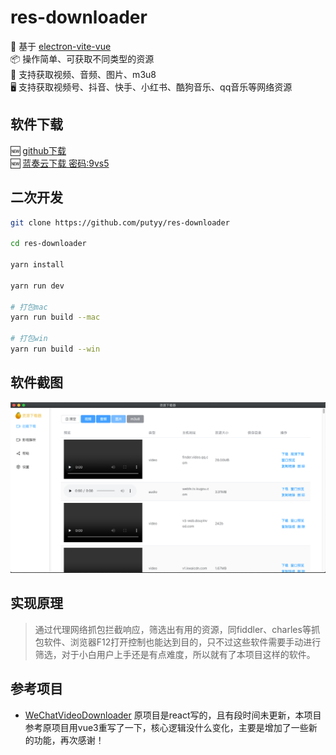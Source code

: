 # res-downloader

🎯 基于 [electron-vite-vue](https://github.com/electron-vite/electron-vite-vue.git)  
📦 操作简单、可获取不同类型的资源  
💪 支持获取视频、音频、图片、m3u8  
🖥 支持获取视频号、抖音、快手、小红书、酷狗音乐、qq音乐等网络资源  

## 软件下载
🆕 [github下载](https://github.com/putyy/res-downloader/releases)  
🆕 [蓝奏云下载 密码:9vs5](https://wwjv.lanzoum.com/b04wgtfyb)


## 二次开发
```sh
git clone https://github.com/putyy/res-downloader

cd res-downloader

yarn install

yarn run dev

# 打包mac
yarn run build --mac

# 打包win
yarn run build --win
```

## 软件截图
![](public/show.png)

## 实现原理
> 通过代理网络抓包拦截响应，筛选出有用的资源，同fiddler、charles等抓包软件、浏览器F12打开控制也能达到目的，只不过这些软件需要手动进行筛选，对于小白用户上手还是有点难度，所以就有了本项目这样的软件。


## 参考项目

- [WeChatVideoDownloader](https://github.com/lecepin/WeChatVideoDownloader) 原项目是react写的，且有段时间未更新，本项目参考原项目用vue3重写了一下，核心逻辑没什么变化，主要是增加了一些新的功能，再次感谢！
